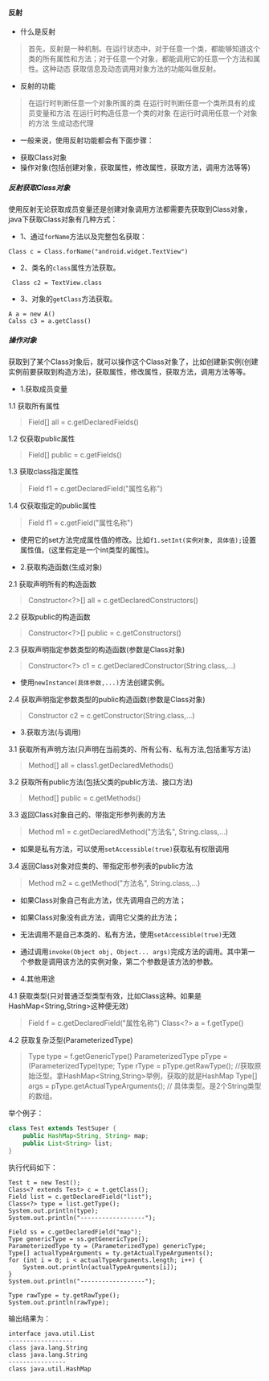 #### 反射

- 什么是反射
> 首先，反射是一种机制。在运行状态中，对于任意一个类，都能够知道这个类的所有属性和方法；对于任意一个对象，都能调用它的任意一个方法和属性。这种动态
> 获取信息及动态调用对象方法的功能叫做反射。

- 反射的功能
> 在运行时判断任意一个对象所属的类
> 在运行时判断任意一个类所具有的成员变量和方法
> 在运行时构造任意一个类的对象
> 在运行时调用任意一个对象的方法
> 生成动态代理

- 一般来说，使用反射功能都会有下面步骤：
* 获取Class对象
* 操作对象(包括创建对象，获取属性，修改属性，获取方法，调用方法等等)


##### 反射获取Class对象

使用反射无论获取成员变量还是创建对象调用方法都需要先获取到Class对象，java下获取Class对象有几种方式：  
- 1、通过`forName`方法以及完整包名获取：
```
Class c = Class.forName("android.widget.TextView")
```
- 2、类名的`class`属性方法获取。
```
 Class c2 = TextView.class
```  
- 3、对象的`getClass`方法获取。
```
A a = new A()
Calss c3 = a.getClass()
```


##### 操作对象

获取到了某个Class对象后，就可以操作这个Class对象了，比如创建新实例(创建实例前要获取到构造方法)，获取属性，修改属性，获取方法，调用方法等等。

- 1.获取成员变量 

1.1 获取所有属性
> Field[] all = c.getDeclaredFields()

1.2 仅获取public属性
> Field[] public = c.getFields()

1.3 获取class指定属性
> Field f1 = c.getDeclaredField("属性名称")

1.4 仅获取指定的public属性
> Field f1 = c.getField("属性名称")

* 使用它的set方法完成属性值的修改。比如`f1.setInt(实例对象, 具体值);`设置属性值。(这里假定是一个int类型的属性)。

- 2.获取构造函数(生成对象)

2.1 获取声明所有的构造函数
> Constructor<?>[] all = c.getDeclaredConstructors()

2.2 获取public的构造函数
> Constructor<?>[] public = c.getConstructors()

2.3 获取声明指定参数类型的构造函数(参数是Class对象)
> Constructor<?> c1 = c.getDeclaredConstructor(String.class,...)

* 使用`newInstance(具体参数,...)`方法创建实例。

2.4 获取声明指定参数类型的public构造函数(参数是Class对象)
> Constructor c2 = c.getConstructor(String.class,...)

- 3.获取方法(与调用)

3.1 获取所有声明方法(只声明在当前类的、所有公有、私有方法,包括重写方法)
> Method[] all = class1.getDeclaredMethods()

3.2 获取所有public方法(包括父类的public方法、接口方法)
> Method[] public = c.getMethods()

3.3 返回Class对象自己的、带指定形参列表的方法
> Method m1 = c.getDeclaredMethod("方法名", String.class,...)
* 如果是私有方法，可以使用`setAccessible(true)`获取私有权限调用

3.4 返回Class对象对应类的、带指定形参列表的public方法
> Method m2 = c.getMethod("方法名", String.class,...)
* 如果Class对象自己有此方法，优先调用自己的方法；
* 如果Class对象没有此方法，调用它父类的此方法；
* 无法调用不是自己本类的、私有方法，使用`setAccessible(true)`无效

* 通过调用`invoke(Object obj, Object... args)`完成方法的调用。其中第一个参数是调用该方法的实例对象，第二个参数是该方法的参数。

- 4.其他用途

4.1 获取类型(只对普通泛型类型有效，比如Class<String>这种。如果是HashMap<String,String>这种便无效)
> Field f = c.getDeclaredField("属性名称")
> Class<?> a = f.getType()

4.2 获取复杂泛型(ParameterizedType)
> Type type = f.getGenericType()
> ParameterizedType pType = (ParameterizedType)type;
> Type rType = pType.getRawType(); //获取原始泛型。拿HashMap<String,String>举例，获取的就是HashMap
> Type[] args = pType.getActualTypeArguments(); // 具体类型。是2个String类型的数组。

举个例子：
```java
class Test extends TestSuper {
    public HashMap<String, String> map;
    public List<String> list;
}
```
执行代码如下：
```text
Test t = new Test();
Class<? extends Test> c = t.getClass();
Field list = c.getDeclaredField("list");
Class<?> type = list.getType();
System.out.println(type);
System.out.println("------------------");

Field ss = c.getDeclaredField("map");
Type genericType = ss.getGenericType();
ParameterizedType ty = (ParameterizedType) genericType;
Type[] actualTypeArguments = ty.getActualTypeArguments();
for (int i = 0; i < actualTypeArguments.length; i++) {
    System.out.println(actualTypeArguments[i]);
}
System.out.println("------------------");

Type rawType = ty.getRawType();
System.out.println(rawType);
```

输出结果为：
```text
interface java.util.List
------------------
class java.lang.String
class java.lang.String
----------------
class java.util.HashMap

```